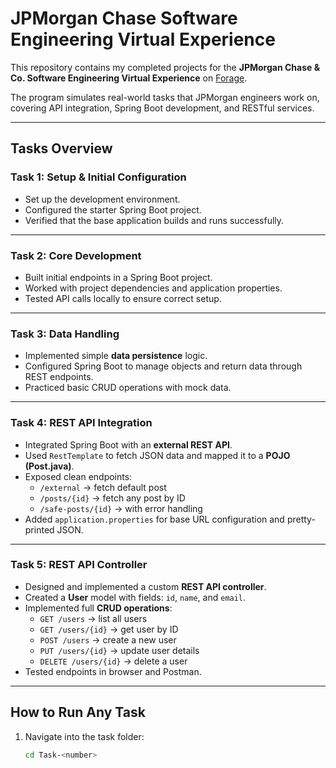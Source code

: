 # JPMorgan Chase Software Engineering Virtual Experience

This repository contains my completed projects for the **JPMorgan Chase & Co. Software Engineering Virtual Experience** on [Forage](https://www.theforage.com/).  

The program simulates real-world tasks that JPMorgan engineers work on, covering API integration, Spring Boot development, and RESTful services.  

---

##  Tasks Overview

### **Task 1: Setup & Initial Configuration**
- Set up the development environment.  
- Configured the starter Spring Boot project.  
- Verified that the base application builds and runs successfully.  

---

### **Task 2: Core Development**
- Built initial endpoints in a Spring Boot project.  
- Worked with project dependencies and application properties.  
- Tested API calls locally to ensure correct setup.  

---

### **Task 3: Data Handling**
- Implemented simple **data persistence** logic.  
- Configured Spring Boot to manage objects and return data through REST endpoints.  
- Practiced basic CRUD operations with mock data.  

---

### **Task 4: REST API Integration**
- Integrated Spring Boot with an **external REST API**.  
- Used `RestTemplate` to fetch JSON data and mapped it to a **POJO (Post.java)**.  
- Exposed clean endpoints:
  - `/external` → fetch default post  
  - `/posts/{id}` → fetch any post by ID  
  - `/safe-posts/{id}` → with error handling  
- Added `application.properties` for base URL configuration and pretty-printed JSON.  

---

### **Task 5: REST API Controller**
- Designed and implemented a custom **REST API controller**.  
- Created a **User** model with fields: `id`, `name`, and `email`.  
- Implemented full **CRUD operations**:
  - `GET /users` → list all users  
  - `GET /users/{id}` → get user by ID  
  - `POST /users` → create a new user  
  - `PUT /users/{id}` → update user details  
  - `DELETE /users/{id}` → delete a user  
- Tested endpoints in browser and Postman.  

---

##  How to Run Any Task
1. Navigate into the task folder:
   ```bash
   cd Task-<number>
